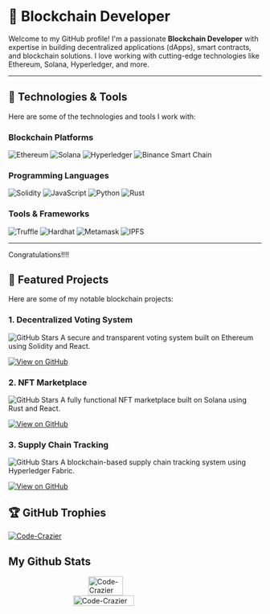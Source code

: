 # 🚀 Blockchain Developer

Welcome to my GitHub profile! I'm a passionate **Blockchain Developer** with expertise in building decentralized applications (dApps), smart contracts, and blockchain solutions. I love working with cutting-edge technologies like Ethereum, Solana, Hyperledger, and more.

---

## 🔧 Technologies & Tools

Here are some of the technologies and tools I work with:

### Blockchain Platforms
![Ethereum](https://img.shields.io/badge/Ethereum-3C3C3D?style=for-the-badge&logo=Ethereum&logoColor=white)
![Solana](https://img.shields.io/badge/Solana-3C3C3D?style=for-the-badge&logo=Solana&logoColor=white)
![Hyperledger](https://img.shields.io/badge/Hyperledger-3C3C3D?style=for-the-badge&logo=Hyperledger&logoColor=white)
![Binance Smart Chain](https://img.shields.io/badge/Binance%20Smart%20Chain-3C3C3D?style=for-the-badge&logo=Binance&logoColor=white)

### Programming Languages
![Solidity](https://img.shields.io/badge/Solidity-3C3C3D?style=for-the-badge&logo=Solidity&logoColor=white)
![JavaScript](https://img.shields.io/badge/JavaScript-3C3C3D?style=for-the-badge&logo=JavaScript&logoColor=white)
![Python](https://img.shields.io/badge/Python-3C3C3D?style=for-the-badge&logo=Python&logoColor=white)
![Rust](https://img.shields.io/badge/Rust-3C3C3D?style=for-the-badge&logo=Rust&logoColor=white)

### Tools & Frameworks
![Truffle](https://img.shields.io/badge/Truffle-3C3C3D?style=for-the-badge&logo=Truffle&logoColor=white)
![Hardhat](https://img.shields.io/badge/Hardhat-3C3C3D?style=for-the-badge&logo=Hardhat&logoColor=white)
![Metamask](https://img.shields.io/badge/Metamask-3C3C3D?style=for-the-badge&logo=Metamask&logoColor=white)
![IPFS](https://img.shields.io/badge/IPFS-3C3C3D?style=for-the-badge&logo=IPFS&logoColor=white)

---
Congratulations!!!!
## 🌟 Featured Projects

Here are some of my notable blockchain projects:

### 1. **Decentralized Voting System**
![GitHub Stars](https://img.shields.io/github/stars//decentralized-voting-system?style=social)
A secure and transparent voting system built on Ethereum using Solidity and React.

[![View on GitHub](https://img.shields.io/badge/View%20on%20GitHub-3C3C3D?style=for-the-badge&logo=GitHub&logoColor=white)](https://github.com//decentralized-voting-system)

### 2. **NFT Marketplace**
![GitHub Stars](https://img.shields.io/github/stars//nft-marketplace?style=social)
A fully functional NFT marketplace built on Solana using Rust and React.

[![View on GitHub](https://img.shields.io/badge/View%20on%20GitHub-3C3C3D?style=for-the-badge&logo=GitHub&logoColor=white)](https://github.com//nft-marketplace)

### 3. **Supply Chain Tracking**
![GitHub Stars](https://img.shields.io/github/stars//supply-chain-tracking?style=social)
A blockchain-based supply chain tracking system using Hyperledger Fabric.

[![View on GitHub](https://img.shields.io/badge/View%20on%20GitHub-3C3C3D?style=for-the-badge&logo=GitHub&logoColor=white)](https://github.com//supply-chain-tracking)

## 🏆 GitHub Trophies
<p align="left"> <a href="https://github.com/ryo-ma/github-profile-trophy"><img src="https://github-profile-trophy.vercel.app/?username=Code-Crazier" alt="Code-Crazier" /></a> </p>  
  
## My Github Stats
<div  style="display: flex; flex-direction: column; align-items: center; justify-content:center; width: 100%; ">
<img  align="center" style="width: 37%;" src="https://github-readme-stats.vercel.app/api/top-langs?username=Code-Crazier&show_icons=true&locale=en&layout=compact"  alt="Code-Crazier" />
<img  align="center" style="width: 49%;" src="https://github-readme-stats.vercel.app/api?username=Code-Crazier&show_icons=true&locale=en"  alt="Code-Crazier" />
</div>

